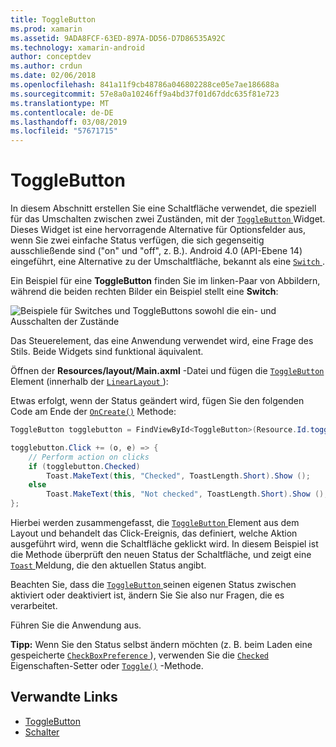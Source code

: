 ```yaml
---
title: ToggleButton
ms.prod: xamarin
ms.assetid: 9ADA8FCF-63ED-897A-DD56-D7D86535A92C
ms.technology: xamarin-android
author: conceptdev
ms.author: crdun
ms.date: 02/06/2018
ms.openlocfilehash: 841a11f9cb48786a046802288ce05e7ae186688a
ms.sourcegitcommit: 57e8a0a10246ff9a4bd37f01d67ddc635f81e723
ms.translationtype: MT
ms.contentlocale: de-DE
ms.lasthandoff: 03/08/2019
ms.locfileid: "57671715"
---
```

# <a name="togglebutton"></a>ToggleButton

In diesem Abschnitt erstellen Sie eine Schaltfläche verwendet, die speziell für das Umschalten zwischen zwei Zuständen, mit der [ `ToggleButton` ](https://developer.xamarin.com/api/type/Android.Widget.ToggleButton/) Widget. Dieses Widget ist eine hervorragende Alternative für Optionsfelder aus, wenn Sie zwei einfache Status verfügen, die sich gegenseitig ausschließende sind ("on" und "off", z. B.). Android 4.0 (API-Ebene 14) eingeführt, eine Alternative zu der Umschaltfläche, bekannt als eine [ `Switch` ](https://developer.xamarin.com/api/type/Android.Widget.Switch/).

Ein Beispiel für eine **ToggleButton** finden Sie im linken-Paar von Abbildern, während die beiden rechten Bilder ein Beispiel stellt eine **Switch**:

![Beispiele für Switches und ToggleButtons sowohl die ein- und Ausschalten der Zustände](toggle-button-images/togglebutton-switch.png)  

Das Steuerelement, das eine Anwendung verwendet wird, eine Frage des Stils. Beide Widgets sind funktional äquivalent.

Öffnen der **Resources/layout/Main.axml** -Datei und fügen die [ `ToggleButton` ](https://developer.xamarin.com/api/type/Android.Widget.ToggleButton/) Element (innerhalb der [ `LinearLayout` ](https://developer.xamarin.com/api/type/Android.Widget.LinearLayout/)):

Etwas erfolgt, wenn der Status geändert wird, fügen Sie den folgenden Code am Ende der [`OnCreate()`](https://developer.xamarin.com/api/member/Android.App.Activity.OnCreate/p/Android.OS.Bundle/Android.OS.PersistableBundle)
Methode:

```csharp
ToggleButton togglebutton = FindViewById<ToggleButton>(Resource.Id.togglebutton);

togglebutton.Click += (o, e) => {
    // Perform action on clicks
    if (togglebutton.Checked)
        Toast.MakeText(this, "Checked", ToastLength.Short).Show ();
    else
        Toast.MakeText(this, "Not checked", ToastLength.Short).Show ();
};
```

Hierbei werden zusammengefasst, die [ `ToggleButton` ](https://developer.xamarin.com/api/type/Android.Widget.ToggleButton/) Element aus dem Layout und behandelt das Click-Ereignis, das definiert, welche Aktion ausgeführt wird, wenn die Schaltfläche geklickt wird. In diesem Beispiel ist die Methode überprüft den neuen Status der Schaltfläche, und zeigt eine [ `Toast` ](https://developer.xamarin.com/api/type/Android.Widget.Toast/) Meldung, die den aktuellen Status angibt.

Beachten Sie, dass die [ `ToggleButton` ](https://developer.xamarin.com/api/type/Android.Widget.ToggleButton/) seinen eigenen Status zwischen aktiviert oder deaktiviert ist, ändern Sie Sie also nur Fragen, die es verarbeitet.

Führen Sie die Anwendung aus.


**Tipp:** Wenn Sie den Status selbst ändern möchten (z. B. beim Laden eine gespeicherte [ `CheckBoxPreference` ](https://developer.xamarin.com/api/type/Android.Preferences.CheckBoxPreference/)), verwenden Sie die [`Checked`](https://developer.xamarin.com/api/property/Android.Widget.CompoundButton.Checked/)
Eigenschaften-Setter oder [`Toggle()`](https://developer.xamarin.com/api/member/Android.Widget.CompoundButton.Toggle/)
-Methode.


## <a name="related-links"></a>Verwandte Links

- [ToggleButton](https://developer.android.com/reference/android/widget/ToggleButton.html)
- [Schalter](https://developer.android.com/reference/android/widget/Switch.html)
